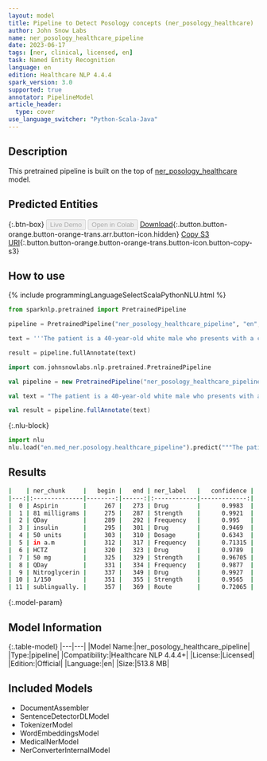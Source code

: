 ```yaml
---
layout: model
title: Pipeline to Detect Posology concepts (ner_posology_healthcare)
author: John Snow Labs
name: ner_posology_healthcare_pipeline
date: 2023-06-17
tags: [ner, clinical, licensed, en]
task: Named Entity Recognition
language: en
edition: Healthcare NLP 4.4.4
spark_version: 3.0
supported: true
annotator: PipelineModel
article_header:
  type: cover
use_language_switcher: "Python-Scala-Java"
---
```


## Description

This pretrained pipeline is built on the top of [ner_posology_healthcare](https://nlp.johnsnowlabs.com/2021/04/01/ner_posology_healthcare_en.html) model.

## Predicted Entities



{:.btn-box}
<button class="button button-orange" disabled>Live Demo</button>
<button class="button button-orange" disabled>Open in Colab</button>
[Download](https://s3.amazonaws.com/auxdata.johnsnowlabs.com/clinical/models/ner_posology_healthcare_pipeline_en_4.4.4_3.0_1686988397067.zip){:.button.button-orange.button-orange-trans.arr.button-icon.hidden}
[Copy S3 URI](s3://auxdata.johnsnowlabs.com/clinical/models/ner_posology_healthcare_pipeline_en_4.4.4_3.0_1686988397067.zip){:.button.button-orange.button-orange-trans.button-icon.button-copy-s3}

## How to use

<div class="tabs-box" markdown="1">
{% include programmingLanguageSelectScalaPythonNLU.html %}

```python
from sparknlp.pretrained import PretrainedPipeline

pipeline = PretrainedPipeline("ner_posology_healthcare_pipeline", "en", "clinical/models")

text = '''The patient is a 40-year-old white male who presents with a chief complaint of 'chest pain'. The patient is diabetic and has a prior history of coronary artery disease. The patient presents today stating that chest pain started yesterday evening. He has been advised Aspirin 81 milligrams QDay. insulin 50 units in a.m. HCTZ 50 mg QDay. Nitroglycerin 1/150 sublingually.'''

result = pipeline.fullAnnotate(text)
```
```scala
import com.johnsnowlabs.nlp.pretrained.PretrainedPipeline

val pipeline = new PretrainedPipeline("ner_posology_healthcare_pipeline", "en", "clinical/models")

val text = "The patient is a 40-year-old white male who presents with a chief complaint of 'chest pain'. The patient is diabetic and has a prior history of coronary artery disease. The patient presents today stating that chest pain started yesterday evening. He has been advised Aspirin 81 milligrams QDay. insulin 50 units in a.m. HCTZ 50 mg QDay. Nitroglycerin 1/150 sublingually."

val result = pipeline.fullAnnotate(text)
```


{:.nlu-block}
```python
import nlu
nlu.load("en.med_ner.posology.healthcare_pipeline").predict("""The patient is a 40-year-old white male who presents with a chief complaint of 'chest pain'. The patient is diabetic and has a prior history of coronary artery disease. The patient presents today stating that chest pain started yesterday evening. He has been advised Aspirin 81 milligrams QDay. insulin 50 units in a.m. HCTZ 50 mg QDay. Nitroglycerin 1/150 sublingually.""")
```

</div>


## Results

```bash
|    | ner_chunk     |   begin |   end | ner_label   |   confidence |
|---:|:--------------|--------:|------:|:------------|-------------:|
|  0 | Aspirin       |     267 |   273 | Drug        |      0.9983  |
|  1 | 81 milligrams |     275 |   287 | Strength    |      0.9921  |
|  2 | QDay          |     289 |   292 | Frequency   |      0.995   |
|  3 | insulin       |     295 |   301 | Drug        |      0.9469  |
|  4 | 50 units      |     303 |   310 | Dosage      |      0.6343  |
|  5 | in a.m        |     312 |   317 | Frequency   |      0.71315 |
|  6 | HCTZ          |     320 |   323 | Drug        |      0.9789  |
|  7 | 50 mg         |     325 |   329 | Strength    |      0.96705 |
|  8 | QDay          |     331 |   334 | Frequency   |      0.9877  |
|  9 | Nitroglycerin |     337 |   349 | Drug        |      0.9927  |
| 10 | 1/150         |     351 |   355 | Strength    |      0.9565  |
| 11 | sublingually. |     357 |   369 | Route       |      0.72065 |
```

{:.model-param}
## Model Information

{:.table-model}
|---|---|
|Model Name:|ner_posology_healthcare_pipeline|
|Type:|pipeline|
|Compatibility:|Healthcare NLP 4.4.4+|
|License:|Licensed|
|Edition:|Official|
|Language:|en|
|Size:|513.8 MB|

## Included Models

- DocumentAssembler
- SentenceDetectorDLModel
- TokenizerModel
- WordEmbeddingsModel
- MedicalNerModel
- NerConverterInternalModel